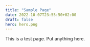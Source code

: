 ```yaml
---
title: "Sample Page"
date: 2022-10-07T23:55:50+02:00
draft: false
hero: hero.png
---
```


This is a test page. Put anything here.